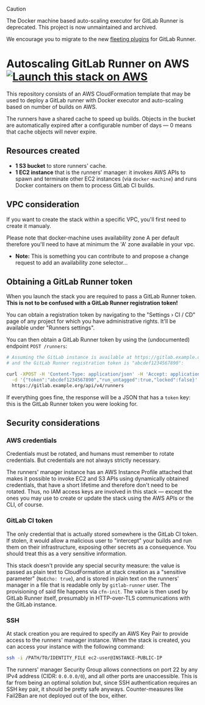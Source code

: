 > [!CAUTION]
> The Docker machine based auto-scaling executor for GitLab Runner is deprecated.
> This project is now unmaintained and archived.
>
> We encourage you to migrate to the new [fleeting plugins](https://docs.gitlab.com/runner/executors/docker_autoscaler.html) for GitLab Runner.


Autoscaling GitLab Runner on AWS [![Launch this stack on AWS](https://s3.amazonaws.com/cloudformation-examples/cloudformation-launch-stack.png)](https://console.aws.amazon.com/cloudformation/home#/stacks/new?stackName=GitLabRunner&templateURL=https://s3-eu-west-1.amazonaws.com/chialab-cloudformation-templates/Chialab/aws-autoscaling-gitlab-runner/master/runner.yml)
================================================================================

This repository consists of an AWS CloudFormation template that may be used
to deploy a GitLab runner with Docker executor and auto-scaling based on number
of builds on AWS.

The runners have a shared cache to speed up builds. Objects in the bucket are
automatically expired after a configurable number of days — 0 means that
cache objects will never expire.

Resources created
-----------------

* **1 S3 bucket** to store runners' cache.
* **1 EC2 instance** that is the runners' manager: it invokes AWS APIs to spawn
    and terminate other EC2 instances (via `docker-machine`) and runs Docker
    containers on them to process GitLab CI builds.
    
VPC consideration
-----------------
If you want to create the stack within a specific VPC, you'll first need to create it manualy. 

Please note that docker-machine uses availability zone A per default therefore you'll need to have at minimum the 'A' zone available in your vpc. 

* **Note:** This is something you can contribute to and propose a change request to add an availability zone selector...

Obtaining a GitLab Runner token
-------------------------------

When you launch the stack you are required to pass a GitLab Runner token.
**This is not to be confused with a GitLab Runner registration token!**

You can obtain a registration token by navigating to the "Settings › CI / CD"
page of any project for which you have administrative rights. It'll be available
under "Runners settings".

You can then obtain a GitLab Runner token by using the (undocumented) endpoint
`POST /runners`:

```bash
# Assuming the GitLab instance is available at https://gitlab.example.org
# and the GitLab Runner registration token is "abcdef1234567890":

curl -XPOST -H 'Content-Type: application/json' -H 'Accept: application/json' \
  -d '{"token":"abcdef1234567890","run_untagged":true,"locked":false}' \
  https://gitlab.example.org/api/v4/runners
```

If everything goes fine, the response will be a JSON that has a `token` key:
this is the GitLab Runner token you were looking for.

Security considerations
-----------------------

### AWS credentials

Credentials must be rotated, and humans must remember to rotate credentials.
But credentials are not always strictly necessary.

The runners' manager instance has an AWS Instance Profile attached that makes it
possible to invoke EC2 and S3 APIs using dynamically obtained credentials, that
have a short lifetime and therefore don't need to be rotated. Thus, no IAM
access keys are involved in this stack — except the ones you may use to create
or update the stack using the AWS APIs or the CLI, of course.

### GitLab CI token

The only credential that is actually stored somewhere is the GitLab CI token.
If stolen, it would allow a malicious user to "intercept" your builds and run
them on their infrastructure, exposing other secrets as a consequence.
You should treat this as a very sensitive information.

This stack doesn't provide any special security measure: the value is passed as
plain text to CloudFormation at stack creation as a "sensitive parameter"
(`NoEcho: true`), and is stored in plain text on the runners' manager in a file
that is readable only by `gitlab-runner` user. The provisioning of said file
happens via `cfn-init`. The value is then used by GitLab Runner itself,
presumably in HTTP-over-TLS communications with the GitLab instance.

### SSH

At stack creation you are required to specify an AWS Key Pair to provide access
to the runners' manager instance. When the stack is created, you can access
your instance with the following command:

```bash
ssh -i /PATH/TO/IDENTITY_FILE ec2-user@INSTANCE-PUBLIC-IP
```

The runners' manager Security Group allows connections on port 22 by any IPv4
address (CIDR: `0.0.0.0/0`), and all other ports are unaccessible. This is far
from being an optimal solution but, since SSH authentication requires an SSH key
pair, it should be pretty safe anyways. Counter-measures like Fail2Ban are
not deployed out of the box, either.
